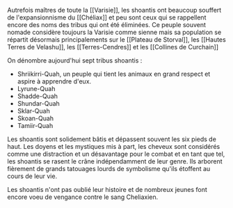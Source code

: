 Autrefois maîtres de toute la [[Varisie]], les shoantis ont beaucoup souffert de l'expansionnisme du [[Chéliax]] et peu sont ceux qui se rappellent encore des noms des tribus qui ont été éliminées.
Ce peuple souvent nomade considère toujours la Varisie comme sienne mais sa population se répartit désormais principalements sur le [[Plateau de Storval]], les [[Hautes Terres de Velashu]], les [[Terres-Cendres]] et les [[Collines de Curchain]]

On dénombre aujourd'hui sept tribus shoantis :
+ Shriikirri-Quah, un peuple qui tient les animaux en grand respect et aspire à apprendre d'eux.
+ Lyrune-Quah
+ Shadde-Quah
+ Shundar-Quah
+ Sklar-Quah
+ Skoan-Quah
+ Tamiir-Quah

Les shoantis sont solidement bâtis et dépassent souvent les six pieds de haut. Les doyens et les mystiques mis à part, les cheveux sont considérés comme une distraction et un désavantage pour le combat et en tant que tel, les shoantis se rasent le crâne indépendamment de leur genre.
Ils arborent fièrement de grands tatouages lourds de symbolisme qu'ils étoffent au cours de leur vie.

Les shoantis n'ont pas oublié leur histoire et de nombreux jeunes font encore voeu de vengance contre le sang Cheliaxien.

